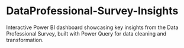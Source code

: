 # DataProfessional-Survey-Insights
Interactive Power BI dashboard showcasing key insights from the Data Professional Survey, built with Power Query for data cleaning and transformation.
